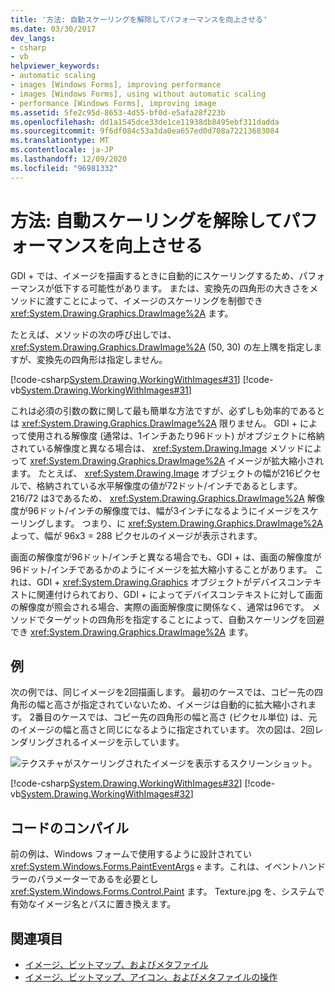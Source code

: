 ```yaml
---
title: '方法: 自動スケーリングを解除してパフォーマンスを向上させる'
ms.date: 03/30/2017
dev_langs:
- csharp
- vb
helpviewer_keywords:
- automatic scaling
- images [Windows Forms], improving performance
- images [Windows Forms], using without automatic scaling
- performance [Windows Forms], improving image
ms.assetid: 5fe2c95d-8653-4d55-bf0d-e5afa28f223b
ms.openlocfilehash: dd1a1545dce33de1ce11938db8495ebf311dadda
ms.sourcegitcommit: 9f6df084c53a3da0ea657ed0d708a72213683084
ms.translationtype: MT
ms.contentlocale: ja-JP
ms.lasthandoff: 12/09/2020
ms.locfileid: "96981332"
---
```

# <a name="how-to-improve-performance-by-avoiding-automatic-scaling"></a>方法: 自動スケーリングを解除してパフォーマンスを向上させる
GDI + では、イメージを描画するときに自動的にスケーリングするため、パフォーマンスが低下する可能性があります。 または、変換先の四角形の大きさをメソッドに渡すことによって、イメージのスケーリングを制御でき <xref:System.Drawing.Graphics.DrawImage%2A> ます。  
  
 たとえば、メソッドの次の呼び出しでは、 <xref:System.Drawing.Graphics.DrawImage%2A> (50, 30) の左上隅を指定しますが、変換先の四角形は指定しません。  
  
 [!code-csharp[System.Drawing.WorkingWithImages#31](~/samples/snippets/csharp/VS_Snippets_Winforms/System.Drawing.WorkingWithImages/CS/Class1.cs#31)]
 [!code-vb[System.Drawing.WorkingWithImages#31](~/samples/snippets/visualbasic/VS_Snippets_Winforms/System.Drawing.WorkingWithImages/VB/Class1.vb#31)]  
  
 これは必須の引数の数に関して最も簡単な方法ですが、必ずしも効率的であるとは <xref:System.Drawing.Graphics.DrawImage%2A> 限りません。 GDI + によって使用される解像度 (通常は、1インチあたり96ドット) がオブジェクトに格納されている解像度と異なる場合は、 <xref:System.Drawing.Image> メソッドによって <xref:System.Drawing.Graphics.DrawImage%2A> イメージが拡大縮小されます。 たとえば、 <xref:System.Drawing.Image> オブジェクトの幅が216ピクセルで、格納されている水平解像度の値が72ドット/インチであるとします。 216/72 は3であるため、 <xref:System.Drawing.Graphics.DrawImage%2A> 解像度が96ドット/インチの解像度では、幅が3インチになるようにイメージをスケーリングします。 つまり、に <xref:System.Drawing.Graphics.DrawImage%2A> よって、幅が 96x3 = 288 ピクセルのイメージが表示されます。  
  
 画面の解像度が96ドット/インチと異なる場合でも、GDI + は、画面の解像度が96ドット/インチであるかのようにイメージを拡大縮小することがあります。 これは、GDI + <xref:System.Drawing.Graphics> オブジェクトがデバイスコンテキストに関連付けられており、GDI + によってデバイスコンテキストに対して画面の解像度が照会される場合、実際の画面解像度に関係なく、通常は96です。 メソッドでターゲットの四角形を指定することによって、自動スケーリングを回避でき <xref:System.Drawing.Graphics.DrawImage%2A> ます。  
  
## <a name="example"></a>例  
 次の例では、同じイメージを2回描画します。 最初のケースでは、コピー先の四角形の幅と高さが指定されていないため、イメージは自動的に拡大縮小されます。 2番目のケースでは、コピー先の四角形の幅と高さ (ピクセル単位) は、元のイメージの幅と高さと同じになるように指定されています。 次の図は、2回レンダリングされるイメージを示しています。  
  
 ![テクスチャがスケーリングされたイメージを表示するスクリーンショット。](./media/how-to-improve-performance-by-avoiding-automatic-scaling/two-scaled-texture-images.png)  
  
 [!code-csharp[System.Drawing.WorkingWithImages#32](~/samples/snippets/csharp/VS_Snippets_Winforms/System.Drawing.WorkingWithImages/CS/Class1.cs#32)]
 [!code-vb[System.Drawing.WorkingWithImages#32](~/samples/snippets/visualbasic/VS_Snippets_Winforms/System.Drawing.WorkingWithImages/VB/Class1.vb#32)]  
  
## <a name="compiling-the-code"></a>コードのコンパイル  
 前の例は、Windows フォームで使用するように設計されてい <xref:System.Windows.Forms.PaintEventArgs> `e` ます。これは、イベントハンドラーのパラメーターであるを必要とし <xref:System.Windows.Forms.Control.Paint> ます。 Texture.jpg を、システムで有効なイメージ名とパスに置き換えます。  
  
## <a name="see-also"></a>関連項目

- [イメージ、ビットマップ、およびメタファイル](images-bitmaps-and-metafiles.md)
- [イメージ、ビットマップ、アイコン、およびメタファイルの操作](working-with-images-bitmaps-icons-and-metafiles.md)
